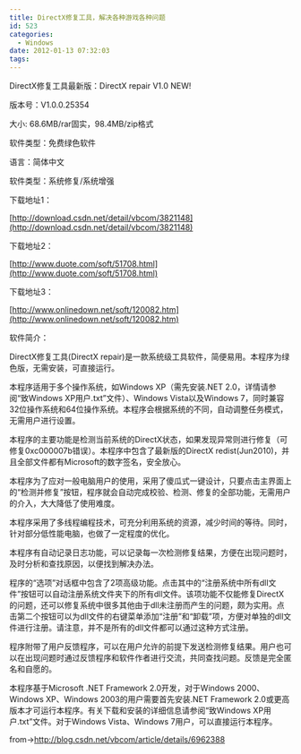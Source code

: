 ```yaml
---
title: DirectX修复工具，解决各种游戏各种问题
id: 523
categories:
  - Windows
date: 2012-01-13 07:32:03
tags:
---
```


DirectX修复工具最新版：DirectX repair V1.0 NEW!

版本号：V1.0.0.25354

大小: 68.6MB/rar固实，98.4MB/zip格式

软件类型：免费绿色软件

语言：简体中文

软件类型：系统修复/系统增强

下载地址1：

[http://download.csdn.net/detail/vbcom/3821148](http://download.csdn.net/detail/vbcom/3821148)

下载地址2：

[http://www.duote.com/soft/51708.html](http://www.duote.com/soft/51708.html)

下载地址3：

[http://www.onlinedown.net/soft/120082.htm](http://www.onlinedown.net/soft/120082.htm)

<!--more-->软件简介：

DirectX修复工具(DirectX repair)是一款系统级工具软件，简便易用。本程序为绿色版，无需安装，可直接运行。

本程序适用于多个操作系统，如Windows XP（需先安装.NET 2.0，详情请参阅“致Windows XP用户.txt”文件）、Windows Vista以及Windows 7，同时兼容32位操作系统和64位操作系统。本程序会根据系统的不同，自动调整任务模式，无需用户进行设置。

本程序的主要功能是检测当前系统的DirectX状态，如果发现异常则进行修复（可修复0xc000007b错误）。本程序中包含了最新版的DirectX redist(Jun2010)，并且全部文件都有Microsoft的数字签名，安全放心。

本程序为了应对一般电脑用户的使用，采用了傻瓜式一键设计，只要点击主界面上的“检测并修复”按钮，程序就会自动完成校验、检测、修复的全部功能，无需用户的介入，大大降低了使用难度。

本程序采用了多线程编程技术，可充分利用系统的资源，减少时间的等待。同时，针对部分低性能电脑，也做了一定程度的优化。

本程序有自动记录日志功能，可以记录每一次检测修复结果，方便在出现问题时，及时分析和查找原因，以便找到解决办法。

程序的“选项”对话框中包含了2项高级功能。点击其中的“注册系统中所有dll文件”按钮可以自动注册系统文件夹下的所有dll文件。该项功能不仅能修复DirectX的问题，还可以修复系统中很多其他由于dll未注册而产生的问题，颇为实用。点击第二个按钮可以为dll文件的右键菜单添加“注册”和“卸载”项，方便对单独的dll文件进行注册。请注意，并不是所有的dll文件都可以通过这种方式注册。

程序附带了用户反馈程序，可以在用户允许的前提下发送检测修复结果。用户也可以在出现问题时通过反馈程序和软件作者进行交流，共同查找问题。反馈是完全匿名和自愿的。

本程序基于Microsoft .NET Framework 2.0开发，对于Windows 2000、Windows XP、Windows 2003的用户需要首先安装.NET Framework 2.0或更高版本才可运行本程序。有关下载和安装的详细信息请参阅“致Windows XP用户.txt”文件。对于Windows Vista、Windows 7用户，可以直接运行本程序。

from-&gt;http://blog.csdn.net/vbcom/article/details/6962388